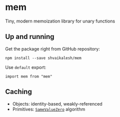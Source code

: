 # mem

Tiny, modern memoization library for unary functions

## Up and running

Get the package right from GitHub repository:

`npm install --save shvaikalesh/mem`

Use `default` export:

`import mem from "mem"`

## Caching

* Objects: identity-based, weakly-referenced
* Primitives: [`SameValueZero`](https://tc39.github.io/ecma262/#sec-samevaluezero) algorithm
